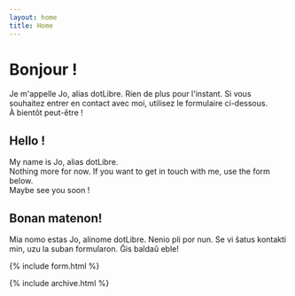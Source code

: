 ```yaml
---
layout: home
title: Home
---
```


# Bonjour !

Je m'appelle Jo, alias dotLibre.
Rien de plus pour l'instant. Si vous souhaitez entrer en contact avec moi, utilisez le formulaire ci-dessous.  
À bientôt peut-être !  

## Hello !  

My name is Jo, alias dotLibre.  
Nothing more for now. If you want to get in touch with me, use the form below.  
Maybe see you soon !  

## Bonan matenon!
Mia nomo estas Jo, alinome dotLibre. Nenio pli por nun. Se vi ŝatus kontakti min, uzu la suban formularon.
Ĝis baldaŭ eble!

{% include form.html %}
  
{% include archive.html %}
